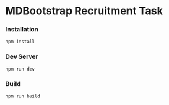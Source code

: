 # MDBootstrap Recruitment Task

### Installation
```
npm install
```

### Dev Server
```
npm run dev
```

### Build
```
npm run build
```
